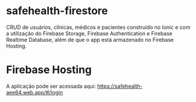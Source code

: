# safehealth-firestore
CRUD de usuários, clínicas, médicos e pacientes construído no Ionic e com a utilização do Firebase Storage, Firebase Authentication e Firebase Realtime Database, além de que o app está armazenado no Firebase Hosting.

# Firebase Hosting
A aplicação pode ser acessada aqui: https://safehealth-aee64.web.app/#/login
